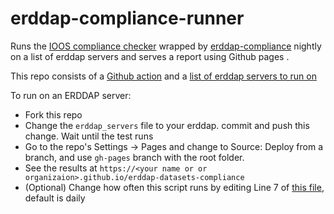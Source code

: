 # erddap-compliance-runner

Runs the [IOOS compliance checker](https://github.com/ioos/compliance-checker) wrapped by [erddap-compliance](https://github.com/cioos-siooc/erddap-compliance) nightly on a list of erddap servers and serves a report using Github pages .

This repo consists of a [Github action](https://github.com/cioos-siooc/cioos-datasets-compliance/blob/main/.github/workflows/test_datasets.yaml) and a [list of erddap servers to run on](https://github.com/cioos-siooc/cioos-datasets-compliance/blob/main/erddap_servers)

To run on an ERDDAP server:

- Fork this repo
- Change the `erddap_servers` file to your erddap. commit and push this change. Wait until the test runs
- Go to the repo's Settings -> Pages and change to Source: Deploy from a branch, and use `gh-pages` branch with the root folder.
- See the results at `https://<your name or or organizaion>.github.io/erddap-datasets-compliance`
- (Optional) Change how often this script runs by editing Line 7 of [this file](https://github.com/cioos-siooc/cioos-datasets-compliance/blob/main/.github/workflows/test_datasets.yaml), default is daily
